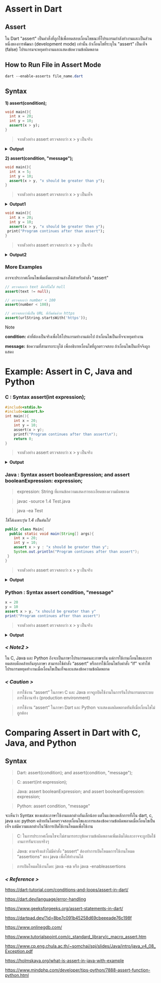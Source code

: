 # Assert in Dart
## Assert
ใน Dart "assert" เป็นคำสั่งที่ถูกใช้เพื่อทดสอบเงื่อนไขขณะที่โปรแกรมกำลังทำงานและเป็นส่วนหนึ่งของการพัฒนา (development mode) เท่านั้น ถ้าเงื่อนไขที่ระบุใน "assert" เป็นเท็จ (false) โปรแกรมจะหยุดทำงานและแสดงข้อความข้อผิดพลาด
## How to Run File in Assert Mode
```css
dart --enable-asserts file_name.dart
```
## Syntax
  **1) assert(condition);**
  
  ```dart
  void main(){
    int x = 20;
    int y = 10;
    assert(x > y);
  }
```

>จากตัวอย่าง assert ตรวจสอบว่า x > y เป็นจริง

<details>
  <summary><strong>Output</strong></summary>
  <pre><code>Uncaught Error: Assertion failed</code></pre>
</details>

**2) assert(condition, "message");**

```dart
void main(){
  int x = 5;
  int y = 10;
  assert(x > y, "x should be greater than y");
}
```

>จากตัวอย่าง assert ตรวจสอบว่า x > y เป็นเท็จ

<details>
  <summary><strong>Output1</strong></summary>
  <pre><code>Uncaught Error: Assertion failed: "x should be greater then y"</code></pre>
</details>

```dart
void main(){
  int x = 20;
  int y = 10;
  assert(x > y, "x should be greater then y");
 print("Program continues after than assert");
}
```

>จากตัวอย่าง assert ตรวจสอบว่า x > y เป็นจริง

<details>
  <summary><strong>Output2</strong></summary>
  <pre><code>Program continues after than assert</code></pre>
</details>

### More Examples
อาจจะประกาศเงื่อนไขเพิ่มเติ่มแบบด้านล่างได้สำหรับคำสั่ง "assert"

 ```dart
// ตรวจสอบว่า text มีค่าที่ไม่ใช่ null
 assert(text != null);
```

```dart
// ตรวจสอบว่า number < 100
assert(number < 100);
```

```dart
// ตรวจสอบว่านี่เป็น URL ที่เริ่มต้นด้วย https
assert(urlString.startsWith('https'));
```

> [!NOTE]

**condition:** ค่าที่ต้องเป็นจริงเพื่อให้โปรแกรมทำงานต่อไป ถ้าเงื่อนไขเป็นเท็จจะหยุดทำงาน

**message:** ข้อความที่สามารถระบุได้ เพื่ออธิบายเงื่อนไขที่ถูกตรวจสอบ ถ้าเงื่อนไขเป็นเท็จจึงถูกแสดง

# Example: Assert in C, Java and Python

### C : Syntax assert(int expression);

```c
#include<stdio.h>
#include<assert.h>
int main(){
    int x = 20;
    int y = 10;
    assert(x > y);
    printf("Program continues after than assert\n");
    return 0;
}
```

>จากตัวอย่าง assert ตรวจสอบว่า x > y เป็นจริง

<details>
  <summary><strong>Output</strong></summary>
  <pre><code>Program continues after than assert</code></pre>
</details>

### Java : Syntax assert booleanExpression; and assert booleanExpression: expression;

 >expression: String ที่แทนข้อความแสดงรายละเอียดของความผิดพลาด

 >javac -source 1.4 Test.java

 >java -ea Test

*ใช้ได้เฉพาะรุ่น 1.4 เป็นต้นไป*

```java
public class Main{
  public static void main(String[] args){
    int x = 20;
    int y = 10;
    assert x > y : "x should be greater than y";
    System.out.println("Program continues after than assert");
 }
}
```

>จากตัวอย่าง assert ตรวจสอบว่า x > y เป็นจริง

<details>
  <summary><strong>Output</strong></summary>
  <pre><code>Program continues after than assert</code></pre>
</details>

### Python : Syntax assert condition, "message"

```java
x = 20
y = 10
assert x > y, "x should be greater than y"
print("Program continues after than assert")
```

>จากตัวอย่าง assert ตรวจสอบว่า x > y เป็นจริง

<details>
  <summary><strong>Output</strong></summary>
  <pre><code>Program continues after than assert</code></pre>
</details>

### *< Note2 >*

ใน C, Java และ Python ถึงจะเป็นภาษาโปรแกรมคนละภาษากัน แต่การใช้งานเงื่อนไขและการทดสอบคือคล้ายกันทุกภาษา สามารถใช้คำสั่ง “assert” หรือการใช้เงื่อนไขกับคำสั่ง “if” จะทำให้โปรแกรมหยุดทำงานเมื่อเงื่อนไขเป็นเท็จและแสดงข้อความข้อผิดพลาด

### *< Caution >*

 >การใช้งาน “assert” ในภาษา C และ Java อาจถูกปิดใช้งานในการรันโปรแกรมบนระบบการใช้งานจริง (production environment)

 >การใช้งาน “assert” ในภาษา Dart และ Python จะแสดงผลผิดพลาดทันทีเมื่อเงื่อนไขไม่ถูกต้อง

# Comparing Assert in Dart with C, Java, and Python

## Syntax
>Dart: assert(condition); and assert(condition, "message");

>C: assert(int expression);

>Java: assert booleanExpression; and assert booleanExpression: expression;

>Python: assert condition, "message"

จะเห็นว่า Syntax ของแต่ละภาษาใช้งานแตกต่างกันเล็กน้อย แต่ในแง่ของหลักการทั้งใน dart, c, java และ python คล้ายกันโดยตรวจสอบเงื่อนไขและการแสดงข้อความข้อผิดพลาดเมื่อเงื่อนไขเป็นเท็จ แต่มีความแตกต่างในวิธีการเปิดใช้งานโหมดเพื่อใช้งาน

>C: ในการประกาศเงื่อนไขจะไม่สามารถระบุข้อความข้อผิดพลาดเพิ่มเติมได้และอาจจะถูกปิดใช้งานการรันระบบจริงๆ

>Java: ตามจริงแล้วไม่มีคำสั่ง "assert" ต้องทำการเปิดโหมดการใช้งานโหมด "assertions" ของ java เพื่อให้ทำงานได้

>การเปิดโหมดใช้งานโดย: java -ea หรือ java -enableassertions

### *< Reference >*
https://dart-tutorial.com/conditions-and-loops/assert-in-dart/

https://dart.dev/language/error-handling

https://www.geeksforgeeks.org/assert-statements-in-dart/

https://dartpad.dev/?id=8be7c091b45258d69cbeeeade76c198f

https://www.onlinegdb.com/

https://www.tutorialspoint.com/c_standard_library/c_macro_assert.htm

https://www.cp.eng.chula.ac.th/~somchai/spj/slides/Java/intro/java_v4_08_Exception.pdf

https://holmskaya.org/what-is-assert-in-java-with-example

https://www.mindphp.com/developer/tips-python/7888-assert-function-python.html

